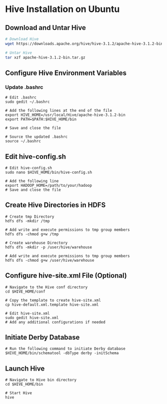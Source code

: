 # Hive Installation on Ubuntu

## Download and Untar Hive

```bash
# Download Hive
wget https://downloads.apache.org/hive/hive-3.1.2/apache-hive-3.1.2-bin.tar.gz

# Untar Hive
tar xzf apache-hive-3.1.2-bin.tar.gz
```
## Configure Hive Environment Variables
### Update .bashrc

```
# Edit .bashrc
sudo gedit ~/.bashrc

# Add the following lines at the end of the file
export HIVE_HOME=/usr/local/Hive/apache-hive-3.1.2-bin
export PATH=$PATH:$HIVE_HOME/bin

# Save and close the file

# Source the updated .bashrc
source ~/.bashrc
```

## Edit hive-config.sh
```
# Edit hive-config.sh
sudo nano $HIVE_HOME/bin/hive-config.sh

# Add the following line
export HADOOP_HOME=/path/to/your/hadoop
# Save and close the file
```

## Create Hive Directories in HDFS

```
# Create tmp Directory
hdfs dfs -mkdir /tmp

# Add write and execute permissions to tmp group members
hdfs dfs -chmod g+w /tmp

# Create warehouse Directory
hdfs dfs -mkdir -p /user/hive/warehouse

# Add write and execute permissions to tmp group members
hdfs dfs -chmod g+w /user/hive/warehouse
```

## Configure hive-site.xml File (Optional)

```
# Navigate to the Hive conf directory
cd $HIVE_HOME/conf

# Copy the template to create hive-site.xml
cp hive-default.xml.template hive-site.xml

# Edit hive-site.xml
sudo gedit hive-site.xml
# Add any additional configurations if needed
```

## Initiate Derby Database

```
# Run the following command to initiate Derby database
$HIVE_HOME/bin/schematool -dbType derby -initSchema
```

## Launch Hive

```
# Navigate to Hive bin directory
cd $HIVE_HOME/bin

# Start Hive
hive
```


